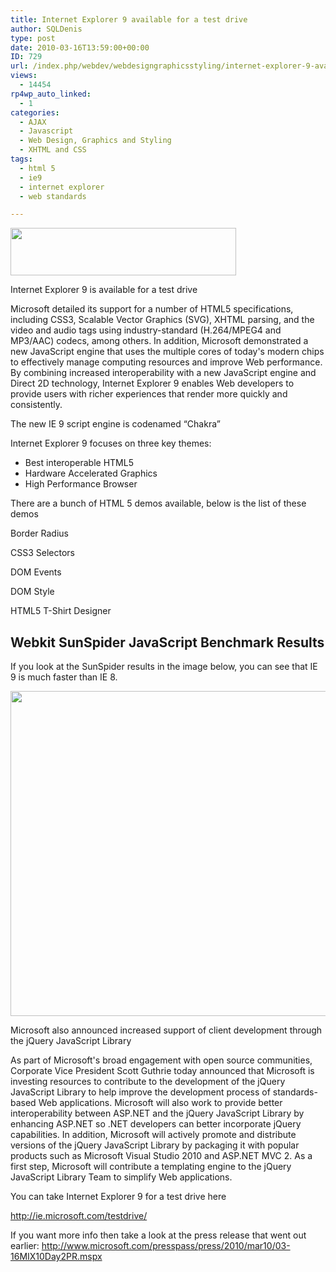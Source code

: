 ```yaml
---
title: Internet Explorer 9 available for a test drive
author: SQLDenis
type: post
date: 2010-03-16T13:59:00+00:00
ID: 729
url: /index.php/webdev/webdesigngraphicsstyling/internet-explorer-9-available-for-a-test/
views:
  - 14454
rp4wp_auto_linked:
  - 1
categories:
  - AJAX
  - Javascript
  - Web Design, Graphics and Styling
  - XHTML and CSS
tags:
  - html 5
  - ie9
  - internet explorer
  - web standards

---
```

<img src="/wp-content/uploads/blogs/WebDev//IE9.PNG" alt="" title="" width="361" height="76" />

Internet Explorer 9 is available for a test drive

Microsoft detailed its support for a number of HTML5 specifications, including CSS3, Scalable Vector Graphics (SVG), XHTML parsing, and the video and audio tags using industry-standard (H.264/MPEG4 and MP3/AAC) codecs, among others. In addition, Microsoft demonstrated a new JavaScript engine that uses the multiple cores of today's modern chips to effectively manage computing resources and improve Web performance. By combining increased interoperability with a new JavaScript engine and Direct 2D technology, Internet Explorer 9 enables Web developers to provide users with richer experiences that render more quickly and consistently.

The new IE 9 script engine is codenamed “Chakra”
  
Internet Explorer 9 focuses on three key themes:

  * Best interoperable HTML5
  * Hardware Accelerated Graphics
  * High Performance Browser

There are a bunch of HTML 5 demos available, below is the list of these demos
  
Border Radius
  
CSS3 Selectors
  
DOM Events
  
DOM Style
  
HTML5 T-Shirt Designer

## Webkit SunSpider JavaScript Benchmark Results

If you look at the SunSpider results in the image below, you can see that IE 9 is much faster than IE 8.

<img src="/wp-content/uploads/blogs/WebDev//SunSpiderResults.png" alt="" title="" width="736" height="520" />

Microsoft also announced increased support of client development through the jQuery JavaScript Library

As part of Microsoft's broad engagement with open source communities, Corporate Vice President Scott Guthrie today announced that Microsoft is investing resources to contribute to the development of the jQuery JavaScript Library to help improve the development process of standards-based Web applications. Microsoft will also work to provide better interoperability between ASP.NET and the jQuery JavaScript Library by enhancing ASP.NET so .NET developers can better incorporate jQuery capabilities. In addition, Microsoft will actively promote and distribute versions of the jQuery JavaScript Library by packaging it with popular products such as Microsoft Visual Studio 2010 and ASP.NET MVC 2. As a first step, Microsoft will contribute a templating engine to the jQuery JavaScript Library Team to simplify Web applications.

You can take Internet Explorer 9 for a test drive here
  
http://ie.microsoft.com/testdrive/

If you want more info then take a look at the press release that went out earlier: http://www.microsoft.com/presspass/press/2010/mar10/03-16MIX10Day2PR.mspx